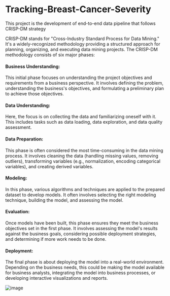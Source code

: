 # Tracking-Breast-Cancer-Severity

This project is the development of end-to-end data pipeline that follows CRISP-DM strategy

CRISP-DM stands for "Cross-Industry Standard Process for Data Mining." It's a widely-recognized methodology providing a structured approach for planning, organizing, and executing data mining projects. The CRISP-DM methodology consists of six major phases:

#### Business Understanding:
This initial phase focuses on understanding the project objectives and requirements from a business perspective. It involves defining the problem, understanding the business's objectives, and formulating a preliminary plan to achieve those objectives.

#### Data Understanding: 
Here, the focus is on collecting the data and familiarizing oneself with it. This includes tasks such as data loading, data exploration, and data quality assessment.

#### Data Preparation: 
This phase is often considered the most time-consuming in the data mining process. It involves cleaning the data (handling missing values, removing outliers), transforming variables (e.g., normalization, encoding categorical variables), and creating derived variables.

#### Modeling: 
In this phase, various algorithms and techniques are applied to the prepared dataset to develop models. It often involves selecting the right modeling technique, building the model, and assessing the model.

#### Evaluation: 
Once models have been built, this phase ensures they meet the business objectives set in the first phase. It involves assessing the model's results against the business goals, considering possible deployment strategies, and determining if more work needs to be done.

#### Deployment: 
The final phase is about deploying the model into a real-world environment. Depending on the business needs, this could be making the model available for business analysts, integrating the model into business processes, or developing interactive visualizations and reports.

![image](https://github.com/Alagesan-Sushmitha/Tracking-Breast-Cancer-Severity/assets/137837229/1463e927-d0ef-4555-b5b1-ed162c45c218)


